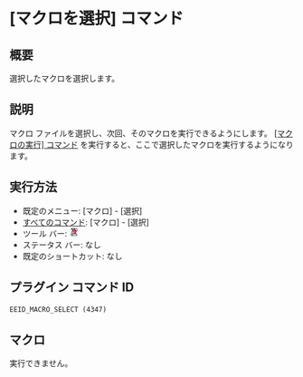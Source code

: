 # \[マクロを選択\] コマンド

## 概要

選択したマクロを選択します。

## 説明

マクロ ファイルを選択し、次回、そのマクロを実行できるようにします。 [\[マクロの実行\] コマンド](quick_macro_run) を実行すると、ここで選択したマクロを実行するようになります。

## 実行方法

- 既定のメニュー: \[マクロ\] \- \[選択\]
- [すべてのコマンド](../../glossary/allcommands): \[マクロ\] \- \[選択\]
- ツール バー: ![](../../images/macroselect.png)
- ステータス バー: なし
- 既定のショートカット: なし

## プラグイン コマンド ID

```
EEID_MACRO_SELECT (4347)
```

## マクロ

実行できません。
